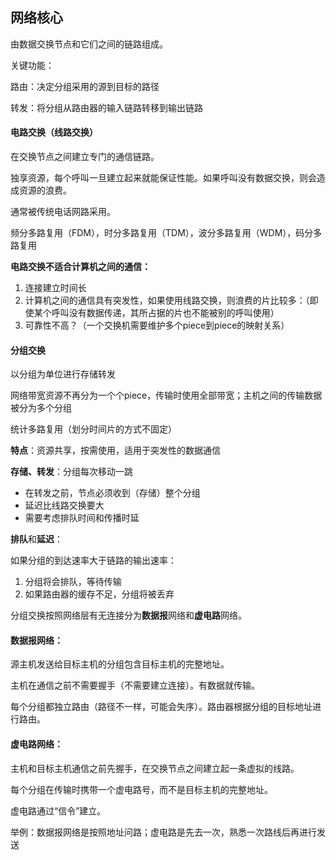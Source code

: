 ## 网络核心

由数据交换节点和它们之间的链路组成。



关键功能：

路由：决定分组采用的源到目标的路径

转发：将分组从路由器的输入链路转移到输出链路





#### 电路交换（线路交换）

在交换节点之间建立专门的通信链路。

独享资源，每个呼叫一旦建立起来就能保证性能。如果呼叫没有数据交换，则会造成资源的浪费。

通常被传统电话网路采用。



频分多路复用（FDM），时分多路复用（TDM），波分多路复用（WDM），码分多路复用



**电路交换不适合计算机之间的通信：**

1.  连接建立时间长
2.  计算机之间的通信具有突发性，如果使用线路交换，则浪费的片比较多：（即使某个呼叫没有数据传递，其所占据的片也不能被别的呼叫使用）
3.  可靠性不高？（一个交换机需要维护多个piece到piece的映射关系）



#### 分组交换

以分组为单位进行存储转发

网络带宽资源不再分为一个个piece，传输时使用全部带宽；主机之间的传输数据被分为多个分组

统计多路复用（划分时间片的方式不固定）

**特点**：资源共享，按需使用，适用于突发性的数据通信



**存储、转发**：分组每次移动一跳

-   在转发之前，节点必须收到（存储）整个分组
-   延迟比线路交换要大
-   需要考虑排队时间和传播时延



**排队**和**延迟**：

如果分组的到达速率大于链路的输出速率：

1.  分组将会排队，等待传输
2.  如果路由器的缓存不足，分组将被丢弃



分组交换按照网络层有无连接分为**数据报**网络和**虚电路**网络。

#### 数据报网络：

源主机发送给目标主机的分组包含目标主机的完整地址。

主机在通信之前不需要握手（不需要建立连接）。有数据就传输。

每个分组都独立路由（路径不一样，可能会失序）。路由器根据分组的目标地址进行路由。

#### 虚电路网络：

主机和目标主机通信之前先握手，在交换节点之间建立起一条虚拟的线路。

每个分组在传输时携带一个虚电路号，而不是目标主机的完整地址。

虚电路通过“信令”建立。



举例：数据报网络是按照地址问路；虚电路是先去一次，熟悉一次路线后再进行发送